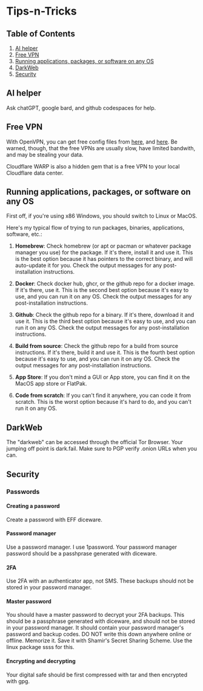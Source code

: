 # Tips-n-Tricks

## Table of Contents

1. [AI helper](#ai-helper)
2. [Free VPN](#free-vpn)
3. [Running applications, packages, or software on any OS](#running-applications-packages-or-software)
4. [DarkWeb](#darkweb)
5. [Security](#security)

## AI helper

Ask chatGPT, google bard, and github codespaces for help.

## Free VPN

With OpenVPN, you can get free config files from [here](https://www.vpngate.net/en/), and [here](https://www.vpnbook.com/).
Be warned, though, that the free VPNs are usually slow, have limited bandwith, and may be stealing your data.

Cloudflare WARP is also a hidden gem that is a free VPN to your local Cloudflare data center.

## Running applications, packages, or software on any OS

First off, if you're using x86 Windows, you should switch to Linux or MacOS.

Here's my typical flow of trying to run packages, binaries, applications, software, etc.:

1. **Homebrew**: Check homebrew (or apt or pacman or whatever package manager you use) for the package. If it's there, install it and use it. This is the best option because it has pointers to the correct binary, and will auto-update it for you. Check the output messages for any post-installation instructions.

2. **Docker**: Check docker hub, ghcr, or the github repo for a docker image. If it's there, use it. This is the second best option because it's easy to use, and you can run it on any OS. Check the output messages for any post-installation instructions.

3. **Github**: Check the github repo for a binary. If it's there, download it and use it. This is the third best option because it's easy to use, and you can run it on any OS. Check the output messages for any post-installation instructions.

4. **Build from source**: Check the github repo for a build from source instructions. If it's there, build it and use it. This is the fourth best option because it's easy to use, and you can run it on any OS. Check the output messages for any post-installation instructions.

5. **App Store**: If you don't mind a GUI or App store, you can find it on the MacOS app store or FlatPak.

6. **Code from scratch**: If you can't find it anywhere, you can code it from scratch. This is the worst option because it's hard to do, and you can't run it on any OS.

## DarkWeb

The "darkweb" can be accessed through the official Tor Browser. Your jumping off point is dark.fail. Make sure to PGP verify .onion URLs when you can.

## Security

### Passwords

#### Creating a password

Create a password with EFF diceware.

#### Password manager

Use a password manager. I use 1password. Your password manager password should be a passhprase generated with diceware.

#### 2FA

Use 2FA with an authenticator app, not SMS. These backups should not be stored in your password manager.

#### Master password

You should have a master password to decrypt your 2FA backups. This should be a passphrase generated with diceware, and should not be stored in your password manager. It should contain your password manager's password and backup codes. DO NOT write this down anywhere online or offline. Memorize it. Save it with Shamir's Secret Sharing Scheme.
Use the linux package ssss for this.

#### Encrypting and decrypting

Your digital safe should be first compressed with tar and then encrypted with gpg.
